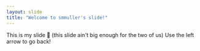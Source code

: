 ```yaml
---
layout: slide
title: "Welcome to smmuller's slide!"
---
```

This is my slide :tada: (this slide ain't big enough for the two of us) 
Use the left arrow to go back!
